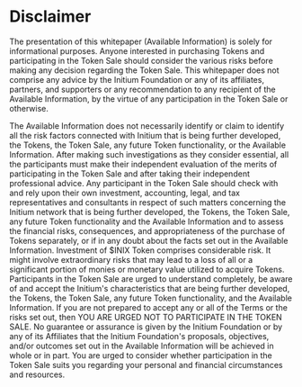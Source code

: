 # Disclaimer

The presentation of this whitepaper (Available Information) is solely for informational purposes. Anyone interested in purchasing Tokens and participating in the Token Sale should consider the various risks before making any decision regarding the Token Sale. This whitepaper does not comprise any advice by the Initium Foundation or any of its affiliates, partners, and supporters or any recommendation to any recipient of the Available Information, by the virtue of any participation in the Token Sale or otherwise.&#x20;

The Available Information does not necessarily identify or claim to identify all the risk factors connected with Initium that is being further developed, the Tokens, the Token Sale, any future Token functionality, or the Available Information. After making such investigations as they consider essential, all the participants must make their independent evaluation of the merits of participating in the Token Sale and after taking their independent professional advice. Any participant in the Token Sale should check with and rely upon their own investment, accounting, legal, and tax representatives and consultants in respect of such matters concerning the Initium network that is being further developed, the Tokens, the Token Sale, any future Token functionality and the Available Information and to assess the financial risks, consequences, and appropriateness of the purchase of Tokens separately, or if in any doubt about the facts set out in the Available Information. Investment of $INIX Token comprises considerable risk. It might involve extraordinary risks that may lead to a loss of all or a significant portion of monies or monetary value utilized to acquire Tokens. Participants in the Token Sale are urged to understand completely, be aware of and accept the Initium's characteristics that are being further developed, the Tokens, the Token Sale, any future Token functionality, and the Available Information. If you are not prepared to accept any or all of the Terms or the risks set out, then YOU ARE URGED NOT TO PARTICIPATE IN THE TOKEN SALE. No guarantee or assurance is given by the Initium Foundation or by any of its Affiliates that the Initium Foundation's proposals, objectives, and/or outcomes set out in the Available Information will be achieved in whole or in part. You are urged to consider whether participation in the Token Sale suits you regarding your personal and financial circumstances and resources.


